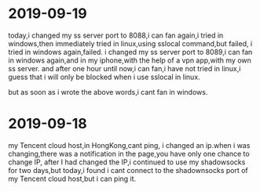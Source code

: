 # 2019-09-19
today,i changed my ss server port to 8088,i can fan again,i tried in
windows,then immediately tried in linux,using sslocal command,but failed,
i tried in windows again,failed.
i changed my ss server port to 8089,i can fan in windows again,and in my
iphone,with the help of a vpn app,with my own ss server. and after
one hour until now,i can fan,i have not tried in linux,i guess that i will
only be blocked when i use sslocal in linux.

but as soon as i wrote the above words,i cant fan in windows.

# 2019-09-18
my Tencent cloud host,in HongKong,cant ping,
i changed an ip.when i was changing,there was a notification in the 
page,you have only one chance to change IP,
after I had changed the IP,i continued to use my shadowsocks for two
days,but today,i found i cant connect to the shadownsocks port 
of my Tencent cloud host,but i can ping it.
